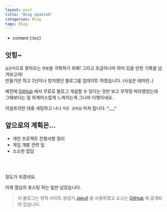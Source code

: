 ```yaml
---
layout: post
title: "Blog Updated"
categories: Blog
tags: Blog
---
```


* content
{:toc}

## 잇힝~

`습관적`으로 찾아오는 `멘붕`을 극복하기 위해! 그리고 조금이나마 의미 있을 만한 기록을 남겨보고자!  
만들기만 하고 2년이나 방치했던 블로그를 업데이트 하였습니다. (사실은 테마만..)

예전에 [GitHub](GitHub) 에서 무료로 블로그 개설할 수 있다는 것만 보고 무작정 따라했었는데  
그때보다는 덜 외계어스럽게 느껴지는게 그나마 다행이네요.

어설프지만 대충 세팅하고 나니 `작은 성취감` 마저 듭니다. ^___^


## 앞으로의 계획은...
* 개인 프로젝트 진행사항 정리
* 게임 개발 관련 팁
* 소소한 잡담  

<br><br>

정도가 되겠네요.

이제 열심히 포스팅 하는 일만 남았습니다.

> 이 블로그는 정적 사이트 생성기 [Jekyll](Jekyll) 을 사용하였고 소스는 [GitHub](GitHub) 에 공개되어 있습니다.

[Jekyll]: https://jekyllrb-ko.github.io/
[GitHub]: https://github.com/faith20/faith20.github.io
